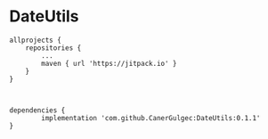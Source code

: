 # DateUtils

	allprojects {
		repositories {
			...
			maven { url 'https://jitpack.io' }
		}
	}
	
	

	dependencies {
	        implementation 'com.github.CanerGulgec:DateUtils:0.1.1'
	}

